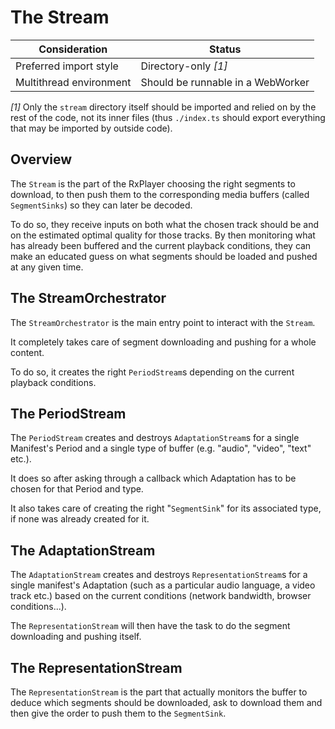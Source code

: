 # The Stream

| Consideration           | Status                            |
| ----------------------- | --------------------------------- |
| Preferred import style  | Directory-only _[1]_              |
| Multithread environment | Should be runnable in a WebWorker |

_[1]_ Only the `stream` directory itself should be imported and relied on by the rest of
the code, not its inner files (thus `./index.ts` should export everything that may be
imported by outside code).

## Overview

The `Stream` is the part of the RxPlayer choosing the right segments to download, to then
push them to the corresponding media buffers (called `SegmentSinks`) so they can later be
decoded.

To do so, they receive inputs on both what the chosen track should be and on the estimated
optimal quality for those tracks. By then monitoring what has already been buffered and
the current playback conditions, they can make an educated guess on what segments should
be loaded and pushed at any given time.

## The StreamOrchestrator

The `StreamOrchestrator` is the main entry point to interact with the `Stream`.

It completely takes care of segment downloading and pushing for a whole content.

To do so, it creates the right `PeriodStream`s depending on the current playback
conditions.

## The PeriodStream

The `PeriodStream` creates and destroys `AdaptationStream`s for a single Manifest's Period
and a single type of buffer (e.g. "audio", "video", "text" etc.).

It does so after asking through a callback which Adaptation has to be chosen for that
Period and type.

It also takes care of creating the right "`SegmentSink`" for its associated type, if none
was already created for it.

## The AdaptationStream

The `AdaptationStream` creates and destroys `RepresentationStream`s for a single
manifest's Adaptation (such as a particular audio language, a video track etc.) based on
the current conditions (network bandwidth, browser conditions...).

The `RepresentationStream` will then have the task to do the segment downloading and
pushing itself.

## The RepresentationStream

The `RepresentationStream` is the part that actually monitors the buffer to deduce which
segments should be downloaded, ask to download them and then give the order to push them
to the `SegmentSink`.
